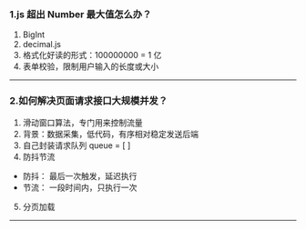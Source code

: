 ### 1.js 超出 Number 最大值怎么办？

1. BigInt
2. decimal.js
3. 格式化好读的形式：100000000 = 1 亿
4. 表单校验，限制用户输入的长度或大小

---

### 2.如何解决页面请求接口大规模并发？

1. 滑动窗口算法，专门用来控制流量
2. 背景：数据采集，低代码，有序相对稳定发送后端
3. 自己封装请求队列 queue = [ ]
4. 防抖节流

- 防抖： 最后一次触发，延迟执行
- 节流： 一段时间内，只执行一次

5. 分页加载

---

###
